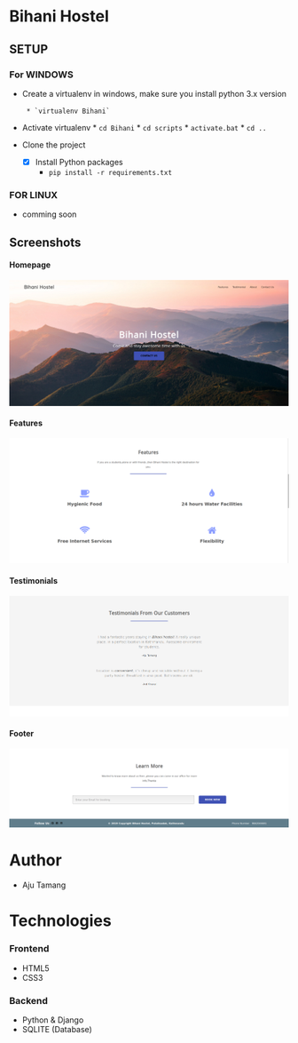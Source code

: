 # Bihani Hostel

## SETUP
### For WINDOWS
- Create a virtualenv in windows, make sure you install python 3.x version

       * `virtualenv Bihani`
   
- Activate virtualenv
       * `cd Bihani`
       * `cd scripts`
       * `activate.bat`
       * `cd ..`
- Clone the project  
   
    -[x] Install Python packages
       * `pip install -r requirements.txt`         

### FOR LINUX
- comming soon

## Screenshots

#### Homepage
![alt text](./screenshots/home.png)

#### Features
![alt text](./screenshots/features.png)

#### Testimonials
![alt text](./screenshots/testimonials.png)

#### Footer
![alt text](./screenshots/footer.png)


# Author
- Aju Tamang

# Technologies
### Frontend 
- HTML5
- CSS3

### Backend
- Python & Django
- SQLITE (Database)